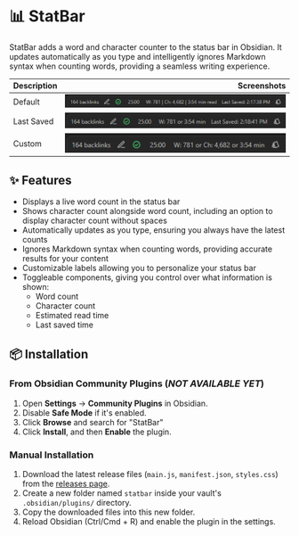 # 📊 StatBar

StatBar adds a word and character counter to the status bar in Obsidian. It updates automatically as you type and intelligently ignores Markdown syntax when counting words, providing a seamless writing experience.

| Description |                         Screenshots |
| ----------- | ----------------------------------: |
| Default     | ![screenshot-1](./screenshots/screenshot-1.png) |
| Last Saved  | ![screenshot-3](./screenshots/screenshot-3.png) |
| Custom      | ![screenshot-2](./screenshots/screenshot-2.png) |

## ✨ Features

- Displays a live word count in the status bar
- Shows character count alongside word count, including an option to display character count without spaces
- Automatically updates as you type, ensuring you always have the latest counts
- Ignores Markdown syntax when counting words, providing accurate results for your content
- Customizable labels allowing you to personalize your status bar
- Toggleable components, giving you control over what information is shown:
  - Word count
  - Character count
  - Estimated read time
  - Last saved time

## 📦 Installation

### From Obsidian Community Plugins (_NOT AVAILABLE YET_)

1. Open **Settings** → **Community Plugins** in Obsidian.
2. Disable **Safe Mode** if it's enabled.
3. Click **Browse** and search for "StatBar"
4. Click **Install**, and then **Enable** the plugin.

### Manual Installation

1. Download the latest release files (`main.js`, `manifest.json`, `styles.css`) from the [releases page](https://github.com/semanticdata/obsidian-statbar/releases).
2. Create a new folder named `statbar` inside your vault's `.obsidian/plugins/` directory.
3. Copy the downloaded files into this new folder.
4. Reload Obsidian (Ctrl/Cmd + R) and enable the plugin in the settings.
